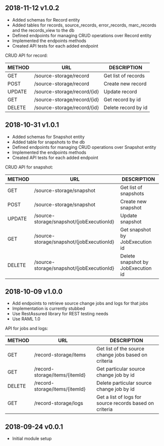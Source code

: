## 2018-11-12 v1.0.2
 * Added schemas for Record entity
 * Added tables for records, source_records, error_records, marc_records and the records_view to the db
 * Defined endpoints for managing CRUD operations over Record entity
 * Implemented the endpoints methods
 * Created API tests for each added endpoint
 
  CRUD API for record: 

 | METHOD |             URL             | DESCRIPTION                                             |
 |--------|-----------------------------|---------------------------------------------------------|
 | GET    | /source-storage/record      | Get list of records                                     |
 | POST   | /source-storage/record      | Create new record                                       |
 | UPDATE | /source-storage/record/{id} | Update record                                           |
 | GET    | /source-storage/record/{id} | Get record by id                                        |
 | DELETE | /source-storage/record/{id} | Delete record by id                                     |

## 2018-10-31 v1.0.1
 * Added schemas for Snapshot entity
 * Added table for snapshots to the db
 * Defined endpoints for managing CRUD operations over Snapshot entity
 * Implemented the endpoints methods
 * Created API tests for each added endpoint
 
  CRUD API for snapshot: 

 | METHOD |             URL                           | DESCRIPTION                                             |
 |--------|-------------------------------------------|---------------------------------------------------------|
 | GET    | /source-storage/snapshot                  | Get list of snapshots                                   |
 | POST   | /source-storage/snapshot                  | Create new snapshot                                     |
 | UPDATE | /source-storage/snapshot/{jobExecutionId} | Update snapshot                                         |
 | GET    | /source-storage/snapshot/{jobExecutionId} | Get snapshot by JobExecution id                         |
 | DELETE | /source-storage/snapshot/{jobExecutionId} | Delete snapshot by JobExecution id                      |

## 2018-10-09 v1.0.0
 * Add endpoints to retrieve source change jobs and logs for that jobs
 * Implementation is currently stubbed
 * Use RestAssured library for REST testing needs
 * Use RAML 1.0
 
  API for jobs and logs: 

 | METHOD |             URL                | DESCRIPTION                                             |
 |--------|------------------------------- |---------------------------------------------------------|
 | GET    | /record-storage/items          | Get list of the source change jobs based on criteria    |
 | GET    | /record-storage/items/{itemId} | Get particular source change job by id                  |
 | DELETE | /record-storage/items/{itemId} | Delete particular source change job by id               |
 | GET    | /record-storage/logs           | Get a list of logs for source records based on criteria |

## 2018-09-24 v0.0.1
 * Initial module setup

